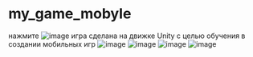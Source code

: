 # my_game_mobyle
нажмите ![image](https://user-images.githubusercontent.com/90987143/177618877-12fa4445-02a8-4630-98e6-a118e5828e9e.png)
игра сделана на движке Unity с целью обучения в создании мобильных игр
![image](https://user-images.githubusercontent.com/90987143/177815778-33f54684-581a-4c7d-9682-a99f72eef250.png)
![image](https://user-images.githubusercontent.com/90987143/177815821-26cdad5d-cfb3-46af-959a-afd53dc53c63.png)
![image](https://user-images.githubusercontent.com/90987143/177815847-f99b6e73-d7d8-4644-ac62-fc8716380a6c.png)
![image](https://user-images.githubusercontent.com/90987143/177815891-54c72365-9e82-4b3a-935d-2d1b4df13258.png)


